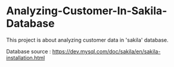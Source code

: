 # Analyzing-Customer-In-Sakila-Database

This project is about analyzing customer data in 'sakila' database.

Database source : https://dev.mysql.com/doc/sakila/en/sakila-installation.html
